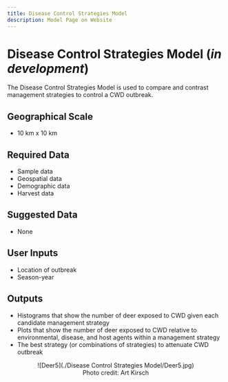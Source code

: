 ```yaml
---
title: Disease Control Strategies Model
description: Model Page on Website
---
```


# Disease Control Strategies Model (*in development*)

The Disease Control Strategies Model is used to compare and contrast management strategies to control a CWD outbreak.

## Geographical Scale
* 10 km x 10 km

## Required Data
* Sample data
* Geospatial data
* Demographic data
* Harvest data

## Suggested Data
* None

## User Inputs
* Location of outbreak
* Season-year

## Outputs
* Histograms that show the number of deer exposed to CWD given each candidate management strategy
* Plots that show the number of deer exposed to CWD relative to environmental, disease, and host agents within a management strategy
* The best strategy (or combinations of strategies) to attenuate CWD outbreak

<center>![Deer5](./Disease Control Strategies Model/Deer5.jpg)
<figcaption>Photo credit: Art Kirsch </figcaption></center>